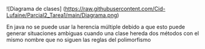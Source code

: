 ![Diagrama de clases]
(https://raw.githubusercontent.com/Cid-Lufaine/Parcial2_Tarea1/main/Diagrama.png)

En java no se puede usar la herencia múltiple debido a que esto puede generar situaciones ambiguas 
cuando una clase hereda dos métodos con el mismo nombre que no siguen las reglas del polimorfismo

